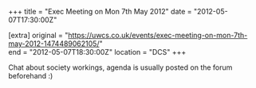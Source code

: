 +++
title = "Exec Meeting on Mon 7th May 2012"
date = "2012-05-07T17:30:00Z"

[extra]
original = "https://uwcs.co.uk/events/exec-meeting-on-mon-7th-may-2012-1474489062105/"    
end = "2012-05-07T18:30:00Z"
location = "DCS"
+++

Chat about society workings, agenda is usually posted on the forum beforehand :)

